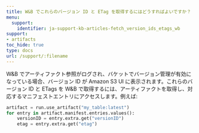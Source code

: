 ```yaml
---
title: W&B でこれらのバージョン ID と ETag を取得するにはどうすればよいですか？
menu:
  support:
    identifier: ja-support-kb-articles-fetch_version_ids_etags_wb
support:
- artifacts
toc_hide: true
type: docs
url: /support/:filename
---
```


W&B でアーティファクト参照がログされ、バケットでバージョン管理が有効になっている場合、バージョン ID が Amazon S3 UI に表示されます。これらのバージョン ID と ETags を W&B で取得するには、アーティファクトを取得し、対応するマニフェストエントリにアクセスします。例えば:

```python
artifact = run.use_artifact("my_table:latest")
for entry in artifact.manifest.entries.values():
    versionID = entry.extra.get("versionID")
    etag = entry.extra.get("etag")
```